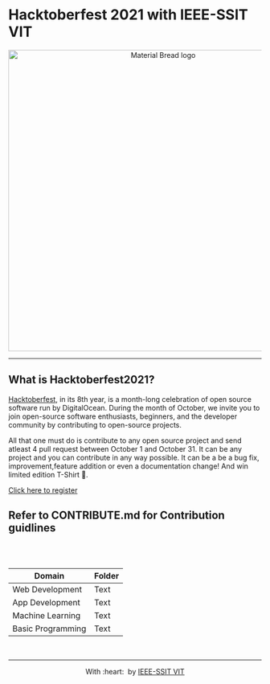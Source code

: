 # **Hacktoberfest 2021 with IEEE-SSIT VIT**

<p align="center">
  <img width="600" src="https://hacktoberfest.digitalocean.com/_nuxt/img/logo-hacktoberfest-full.f42e3b1.svg" alt="Material Bread logo">
</p>

---

## **What is Hacktoberfest2021?**  

[Hacktoberfest](https://hacktoberfest.digitalocean.com/), in its 8th year, is a month-long celebration of open source software run by DigitalOcean. During the month of October, we invite you to join open-source software enthusiasts, beginners, and the developer community by contributing to open-source projects. 

All that one must do is contribute to any open source project and send atleast 4 pull request between October 1 and October 31. It can be any project and you can contribute in any way possible. It can be a be a bug fix, improvement,feature addition  or even a documentation change! And win limited edition T-Shirt 👕.


[Click here to register](https://hacktoberfest.digitalocean.com/)


<h2> Refer to CONTRIBUTE.md for Contribution guidlines </h2>

<br>
<br>

| Domain | Folder |
|-------|---------|
| Web Development | Text |
| App Development | Text |
| Machine Learning | Text |
| Basic Programming | Text |





<br>
<hr>
<p align="center">
	With :heart: &nbsp;by <a href="https://www.ssitvit.tech/" target="_blank">IEEE-SSIT VIT</a>
</p>
